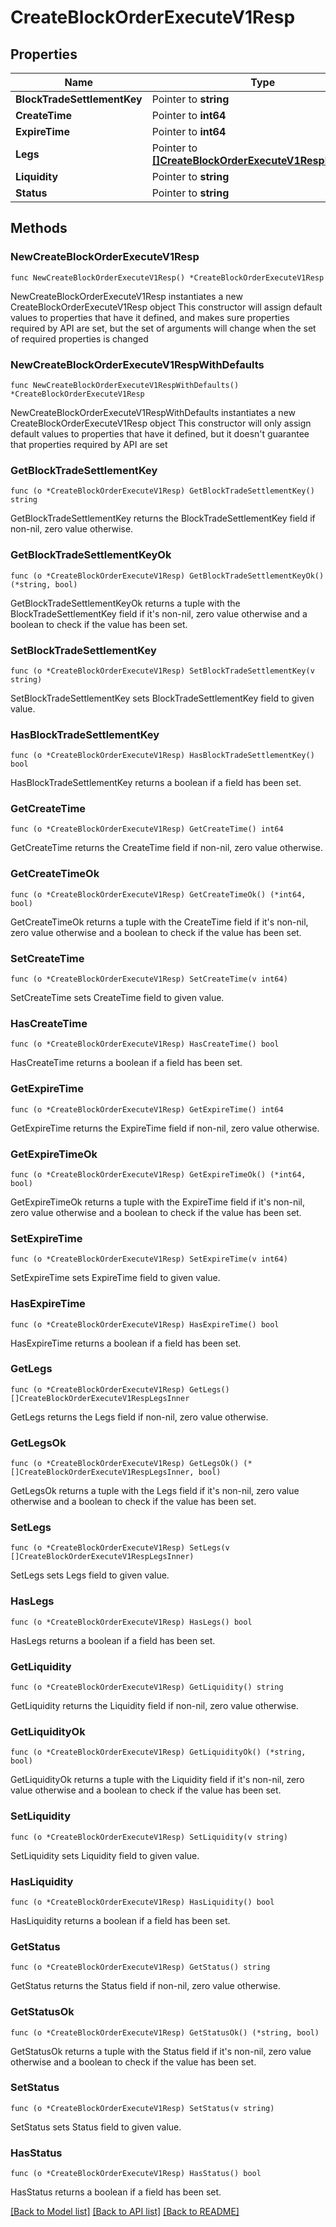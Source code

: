 # CreateBlockOrderExecuteV1Resp

## Properties

Name | Type | Description | Notes
------------ | ------------- | ------------- | -------------
**BlockTradeSettlementKey** | Pointer to **string** |  | [optional] 
**CreateTime** | Pointer to **int64** |  | [optional] 
**ExpireTime** | Pointer to **int64** |  | [optional] 
**Legs** | Pointer to [**[]CreateBlockOrderExecuteV1RespLegsInner**](CreateBlockOrderExecuteV1RespLegsInner.md) |  | [optional] 
**Liquidity** | Pointer to **string** |  | [optional] 
**Status** | Pointer to **string** |  | [optional] 

## Methods

### NewCreateBlockOrderExecuteV1Resp

`func NewCreateBlockOrderExecuteV1Resp() *CreateBlockOrderExecuteV1Resp`

NewCreateBlockOrderExecuteV1Resp instantiates a new CreateBlockOrderExecuteV1Resp object
This constructor will assign default values to properties that have it defined,
and makes sure properties required by API are set, but the set of arguments
will change when the set of required properties is changed

### NewCreateBlockOrderExecuteV1RespWithDefaults

`func NewCreateBlockOrderExecuteV1RespWithDefaults() *CreateBlockOrderExecuteV1Resp`

NewCreateBlockOrderExecuteV1RespWithDefaults instantiates a new CreateBlockOrderExecuteV1Resp object
This constructor will only assign default values to properties that have it defined,
but it doesn't guarantee that properties required by API are set

### GetBlockTradeSettlementKey

`func (o *CreateBlockOrderExecuteV1Resp) GetBlockTradeSettlementKey() string`

GetBlockTradeSettlementKey returns the BlockTradeSettlementKey field if non-nil, zero value otherwise.

### GetBlockTradeSettlementKeyOk

`func (o *CreateBlockOrderExecuteV1Resp) GetBlockTradeSettlementKeyOk() (*string, bool)`

GetBlockTradeSettlementKeyOk returns a tuple with the BlockTradeSettlementKey field if it's non-nil, zero value otherwise
and a boolean to check if the value has been set.

### SetBlockTradeSettlementKey

`func (o *CreateBlockOrderExecuteV1Resp) SetBlockTradeSettlementKey(v string)`

SetBlockTradeSettlementKey sets BlockTradeSettlementKey field to given value.

### HasBlockTradeSettlementKey

`func (o *CreateBlockOrderExecuteV1Resp) HasBlockTradeSettlementKey() bool`

HasBlockTradeSettlementKey returns a boolean if a field has been set.

### GetCreateTime

`func (o *CreateBlockOrderExecuteV1Resp) GetCreateTime() int64`

GetCreateTime returns the CreateTime field if non-nil, zero value otherwise.

### GetCreateTimeOk

`func (o *CreateBlockOrderExecuteV1Resp) GetCreateTimeOk() (*int64, bool)`

GetCreateTimeOk returns a tuple with the CreateTime field if it's non-nil, zero value otherwise
and a boolean to check if the value has been set.

### SetCreateTime

`func (o *CreateBlockOrderExecuteV1Resp) SetCreateTime(v int64)`

SetCreateTime sets CreateTime field to given value.

### HasCreateTime

`func (o *CreateBlockOrderExecuteV1Resp) HasCreateTime() bool`

HasCreateTime returns a boolean if a field has been set.

### GetExpireTime

`func (o *CreateBlockOrderExecuteV1Resp) GetExpireTime() int64`

GetExpireTime returns the ExpireTime field if non-nil, zero value otherwise.

### GetExpireTimeOk

`func (o *CreateBlockOrderExecuteV1Resp) GetExpireTimeOk() (*int64, bool)`

GetExpireTimeOk returns a tuple with the ExpireTime field if it's non-nil, zero value otherwise
and a boolean to check if the value has been set.

### SetExpireTime

`func (o *CreateBlockOrderExecuteV1Resp) SetExpireTime(v int64)`

SetExpireTime sets ExpireTime field to given value.

### HasExpireTime

`func (o *CreateBlockOrderExecuteV1Resp) HasExpireTime() bool`

HasExpireTime returns a boolean if a field has been set.

### GetLegs

`func (o *CreateBlockOrderExecuteV1Resp) GetLegs() []CreateBlockOrderExecuteV1RespLegsInner`

GetLegs returns the Legs field if non-nil, zero value otherwise.

### GetLegsOk

`func (o *CreateBlockOrderExecuteV1Resp) GetLegsOk() (*[]CreateBlockOrderExecuteV1RespLegsInner, bool)`

GetLegsOk returns a tuple with the Legs field if it's non-nil, zero value otherwise
and a boolean to check if the value has been set.

### SetLegs

`func (o *CreateBlockOrderExecuteV1Resp) SetLegs(v []CreateBlockOrderExecuteV1RespLegsInner)`

SetLegs sets Legs field to given value.

### HasLegs

`func (o *CreateBlockOrderExecuteV1Resp) HasLegs() bool`

HasLegs returns a boolean if a field has been set.

### GetLiquidity

`func (o *CreateBlockOrderExecuteV1Resp) GetLiquidity() string`

GetLiquidity returns the Liquidity field if non-nil, zero value otherwise.

### GetLiquidityOk

`func (o *CreateBlockOrderExecuteV1Resp) GetLiquidityOk() (*string, bool)`

GetLiquidityOk returns a tuple with the Liquidity field if it's non-nil, zero value otherwise
and a boolean to check if the value has been set.

### SetLiquidity

`func (o *CreateBlockOrderExecuteV1Resp) SetLiquidity(v string)`

SetLiquidity sets Liquidity field to given value.

### HasLiquidity

`func (o *CreateBlockOrderExecuteV1Resp) HasLiquidity() bool`

HasLiquidity returns a boolean if a field has been set.

### GetStatus

`func (o *CreateBlockOrderExecuteV1Resp) GetStatus() string`

GetStatus returns the Status field if non-nil, zero value otherwise.

### GetStatusOk

`func (o *CreateBlockOrderExecuteV1Resp) GetStatusOk() (*string, bool)`

GetStatusOk returns a tuple with the Status field if it's non-nil, zero value otherwise
and a boolean to check if the value has been set.

### SetStatus

`func (o *CreateBlockOrderExecuteV1Resp) SetStatus(v string)`

SetStatus sets Status field to given value.

### HasStatus

`func (o *CreateBlockOrderExecuteV1Resp) HasStatus() bool`

HasStatus returns a boolean if a field has been set.


[[Back to Model list]](../README.md#documentation-for-models) [[Back to API list]](../README.md#documentation-for-api-endpoints) [[Back to README]](../README.md)


